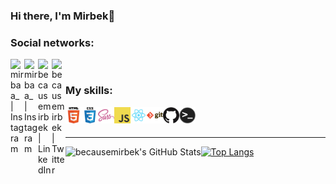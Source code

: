 ### Hi there, I'm Mirbek👋

### Social networks:

[<img align="left" alt="mirbaa_ | Instagram" width="22px" src="https://cdn.jsdelivr.net/npm/simple-icons@v3/icons/telegram.svg" />][telegram]
[<img align="left" alt="mirbaa_ | Instagram" width="22px" src="https://cdn.jsdelivr.net/npm/simple-icons@v3/icons/instagram.svg" />][instagram]
[<img align="left" alt="becausemirbek | LinkedIn" width="22px" src="https://cdn.jsdelivr.net/npm/simple-icons@v3/icons/linkedin.svg" />][linkedin]
[<img align="left" alt="becausemirbek | Twitter" width="22px" src="https://cdn.jsdelivr.net/npm/simple-icons@v3/icons/twitter.svg" />][twitter]
<br />

### My skills:

<img align="left" alt="HTML5" width="26px" src="https://raw.githubusercontent.com/github/explore/80688e429a7d4ef2fca1e82350fe8e3517d3494d/topics/html/html.png" />
<img align="left" alt="CSS3" width="26px" src="https://raw.githubusercontent.com/github/explore/80688e429a7d4ef2fca1e82350fe8e3517d3494d/topics/css/css.png" />
<img align="left" alt="Sass" width="26px" src="https://raw.githubusercontent.com/github/explore/80688e429a7d4ef2fca1e82350fe8e3517d3494d/topics/sass/sass.png" />
<img align="left" alt="JavaScript" width="26px" src="https://raw.githubusercontent.com/github/explore/80688e429a7d4ef2fca1e82350fe8e3517d3494d/topics/javascript/javascript.png" />
<img align="left" alt="React" width="26px" src="https://raw.githubusercontent.com/github/explore/80688e429a7d4ef2fca1e82350fe8e3517d3494d/topics/react/react.png" />
<img align="left" alt="Git" width="26px" src="https://raw.githubusercontent.com/github/explore/80688e429a7d4ef2fca1e82350fe8e3517d3494d/topics/git/git.png" />
<img align="left" alt="GitHub" width="26px" src="https://raw.githubusercontent.com/github/explore/78df643247d429f6cc873026c0622819ad797942/topics/github/github.png" />
<img align="left" alt="Terminal" width="26px" src="https://raw.githubusercontent.com/github/explore/80688e429a7d4ef2fca1e82350fe8e3517d3494d/topics/terminal/terminal.png" />

<br />
<br />

---

  <img align="left" alt="becausemirbek's GitHub Stats" src="https://github-readme-stats.vercel.app/api?username=becausemirbek&show_icons=true&hide_border=true" />

[![Top Langs](https://github-readme-stats.vercel.app/api/top-langs/?username=becausemirbek&layout=compact)](https://github.com/anuraghazra/github-readme-stats)

[twitter]: https://twitter.com/becausemirbek
[instagram]: https://instagram.com/mirbaa_
[linkedin]: https://linkedin.com/in/mirbek-baratbaev-a99a471a1
[telegram]: https://t.me/becausemirbek
[makers]: https://makers.kg/
